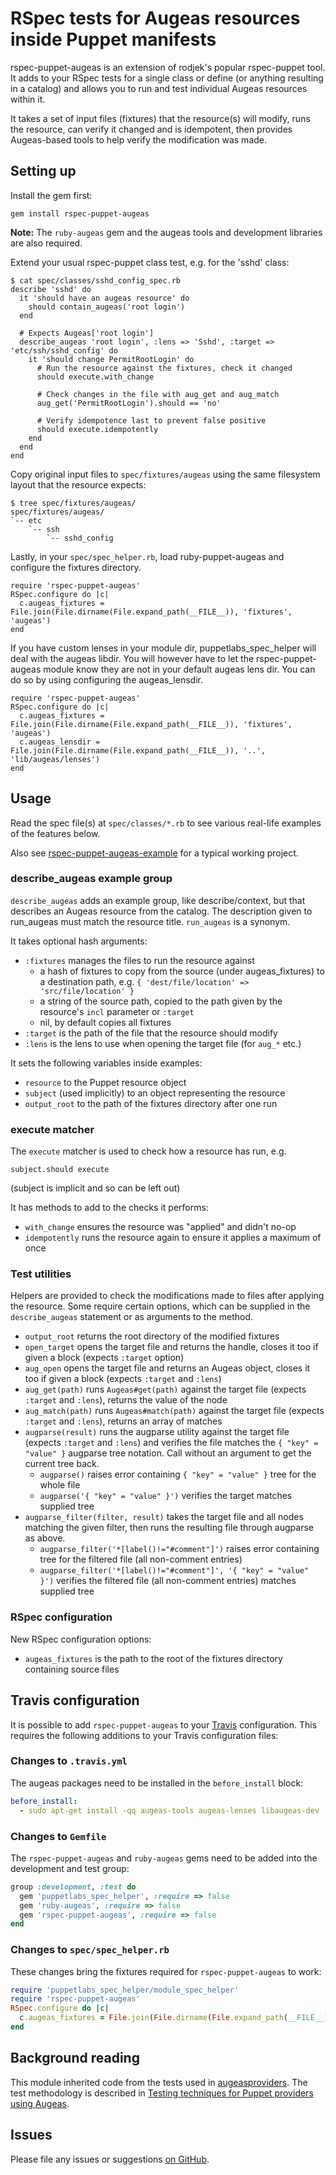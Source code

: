 # RSpec tests for Augeas resources inside Puppet manifests

rspec-puppet-augeas is an extension of rodjek's popular rspec-puppet tool.  It
adds to your RSpec tests for a single class or define (or anything resulting in
a catalog) and allows you to run and test individual Augeas resources within it.

It takes a set of input files (fixtures) that the resource(s) will modify, runs
the resource, can verify it changed and is idempotent, then provides
Augeas-based tools to help verify the modification was made.

## Setting up

Install the gem first:

    gem install rspec-puppet-augeas
    
**Note:** The `ruby-augeas` gem and the augeas tools and development libraries are also required.

Extend your usual rspec-puppet class test, e.g. for the 'sshd' class:

    $ cat spec/classes/sshd_config_spec.rb
    describe 'sshd' do
      it 'should have an augeas resource' do
        should contain_augeas('root login')
      end

      # Expects Augeas['root login']
      describe_augeas 'root login', :lens => 'Sshd', :target => 'etc/ssh/sshd_config' do
        it 'should change PermitRootLogin' do
          # Run the resource against the fixtures, check it changed
          should execute.with_change

          # Check changes in the file with aug_get and aug_match
          aug_get('PermitRootLogin').should == 'no'

          # Verify idempotence last to prevent false positive
          should execute.idempotently
        end
      end
    end

Copy original input files to `spec/fixtures/augeas` using the same filesystem
layout that the resource expects:

    $ tree spec/fixtures/augeas/
    spec/fixtures/augeas/
    `-- etc
        `-- ssh
            `-- sshd_config


Lastly, in your `spec/spec_helper.rb`, load ruby-puppet-augeas and configure the
fixtures directory.

    require 'rspec-puppet-augeas'
    RSpec.configure do |c|
      c.augeas_fixtures = File.join(File.dirname(File.expand_path(__FILE__)), 'fixtures', 'augeas')
    end

If you have custom lenses in your module dir, puppetlabs_spec_helper will deal with the
augeas libdir. You will however have to let the rspec-puppet-augeas module know they
are not in your default augeas lens dir. You can do so by using configuring the augeas_lensdir.

    require 'rspec-puppet-augeas'
    RSpec.configure do |c|
      c.augeas_fixtures = File.join(File.dirname(File.expand_path(__FILE__)), 'fixtures', 'augeas')
      c.augeas_lensdir = File.join(File.dirname(File.expand_path(__FILE__)), '..', 'lib/augeas/lenses')
    end

## Usage

Read the spec file(s) at `spec/classes/*.rb` to see various real-life examples
of the features below.

Also see [rspec-puppet-augeas-example](https://github.com/domcleal/rspec-puppet-augeas-example)
for a typical working project.

### describe\_augeas example group

`describe_augeas` adds an example group, like describe/context, but that describes
an Augeas resource from the catalog.  The description given to run\_augeas must
match the resource title.  `run_augeas` is a synonym. 

It takes optional hash arguments:

* `:fixtures` manages the files to run the resource against
  * a hash of fixtures to copy from the source (under augeas\_fixtures) to a
    destination path, e.g. `{ 'dest/file/location' => 'src/file/location' }`
  * a string of the source path, copied to the path given by the resource's
    `incl` parameter or `:target`
  * nil, by default copies all fixtures
* `:target` is the path of the file that the resource should modify 
* `:lens` is the lens to use when opening the target file (for `aug_*` etc.)

It sets the following variables inside examples:

* `resource` to the Puppet resource object
* `subject` (used implicitly) to an object representing the resource
* `output_root` to the path of the fixtures directory after one run

### execute matcher

The `execute` matcher is used to check how a resource has run, e.g.

    subject.should execute

(subject is implicit and so can be left out)

It has methods to add to the checks it performs:

* `with_change` ensures the resource was "applied" and didn't no-op
* `idempotently` runs the resource again to ensure it applies a maximum of once

### Test utilities

Helpers are provided to check the modifications made to files after applying
the resource.  Some require certain options, which can be supplied in the
`describe_augeas` statement or as arguments to the method.

* `output_root` returns the root directory of the modified fixtures
* `open_target` opens the target file and returns the handle, closes it too if
  given a block (expects `:target` option)
* `aug_open` opens the target file and returns an Augeas object, closes it too
  if given a block (expects `:target` and `:lens`)
* `aug_get(path)` runs `Augeas#get(path)` against the target file (expects
  `:target` and `:lens`), returns the value of the node
* `aug_match(path)` runs `Augeas#match(path)` against the target file (expects
  `:target` and `:lens`), returns an array of matches
* `augparse(result)` runs the augparse utility against the target file (expects
  `:target` and `:lens`) and verifies the file matches the `{ "key" = "value"
  }` augparse tree notation.  Call without an argument to get the current tree
  back.
  * `augparse()` raises error containing `{ "key" = "value" }` tree for the
    whole file
  * `augparse('{ "key" = "value" }')` verifies the target matches supplied tree
* `augparse_filter(filter, result)` takes the target file and all nodes matching
  the given filter, then runs the resulting file through augparse as above.
  * `augparse_filter('*[label()!="#comment"]')` raises error containing tree for
    the filtered file (all non-comment entries)
  * `augparse_filter('*[label()!="#comment"]', '{ "key" = "value" }')` verifies
    the filtered file (all non-comment entries) matches supplied tree

### RSpec configuration

New RSpec configuration options:

* `augeas_fixtures` is the path to the root of the fixtures directory
  containing source files

## Travis configuration

It is possible to add `rspec-puppet-augeas` to your [Travis](https://travis-ci.org) configuration. This requires the following additions to your Travis configuration files:

### Changes to `.travis.yml`

The augeas packages need to be installed in the `before_install` block:

```yml
before_install:
  - sudo apt-get install -qq augeas-tools augeas-lenses libaugeas-dev
```

### Changes to `Gemfile`

The `rspec-puppet-augeas` and `ruby-augeas` gems need to be added into the development and test group:

```ruby
group :development, :test do
  gem 'puppetlabs_spec_helper', :require => false
  gem 'ruby-augeas', :require => false
  gem 'rspec-puppet-augeas', :require => false
end
```

### Changes to `spec/spec_helper.rb`

These changes bring the fixtures required for `rspec-puppet-augeas` to work:

```ruby
require 'puppetlabs_spec_helper/module_spec_helper'
require 'rspec-puppet-augeas'
RSpec.configure do |c|
  c.augeas_fixtures = File.join(File.dirname(File.expand_path(__FILE__)), 'fixtures', 'augeas')
end
```

## Background reading

This module inherited code from the tests used in [augeasproviders](http://augeasproviders.com).
The test methodology is described in [Testing techniques for Puppet providers using Augeas](http://augeasproviders.com/documentation/specs.html).

## Issues

Please file any issues or suggestions [on GitHub](https://github.com/domcleal/rspec-puppet-augeas/issues).
